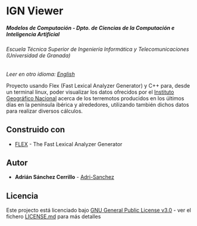 # IGN Viewer
##### Modelos de Computación - Dpto. de Ciencias de la Computación e Inteligencia Artificial
###### Escuela Técnica Superior de Ingeniería Informática y Telecomunicaciones (Universidad de Granada)

*Leer en otro idioma: [English](README.eng.md)*

Proyecto usando Flex (Fast Lexical Analyzer Generator) y C++ para, desde un terminal linux, poder visualizar los datos ofrecidos por el <a href="http://www.ign.es/web/ign/portal">Instituto Geográfico Nacional</a> acerca de los terremotos producidos en los últimos días en la península ibérica y alrededores, utilizando también dichos datos para realizar diversos cálculos. 

## Construido con

* [FLEX](https://github.com/westes/flex) - The Fast Lexical Analyzer Generator

## Autor

* **Adrián Sánchez Cerrillo** - [Adri-Sanchez](https://github.com/Adri-Sanchez)

## Licencia

Este projecto está licenciado bajo [GNU General Public License v3.0](http://www.gnu.org/licenses/) - ver el fichero [LICENSE.md](LICENSE.md) para más detalles
